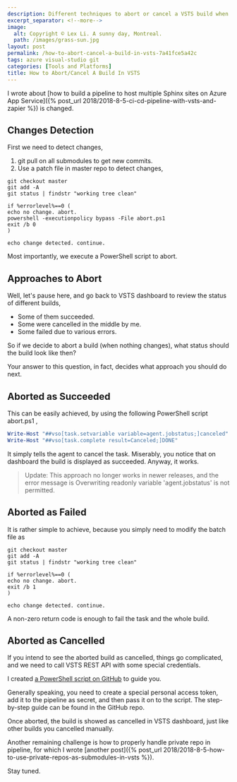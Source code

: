 ```yaml
---
description: Different techniques to abort or cancel a VSTS build when no changes are detected, including displaying the build as succeeded, failed, or cancelled in the dashboard.
excerpt_separator: <!--more-->
image:
  alt: Copyright © Lex Li. A sunny day, Montreal.
  path: /images/grass-sun.jpg
layout: post
permalink: /how-to-abort-cancel-a-build-in-vsts-7a41fce5a42c
tags: azure visual-studio git
categories: [Tools and Platforms]
title: How to Abort/Cancel A Build In VSTS
---
```

I wrote about [how to build a pipeline to host multiple Sphinx sites on Azure App Service]({% post_url 2018/2018-8-5-ci-cd-pipeline-with-vsts-and-zapier %}) is changed.

<!--more-->

## Changes Detection

First we need to detect changes,

1. git pull on all submodules to get new commits.
1. Use a patch file in master repo to detect changes,

``` batch
git checkout master
git add -A
git status | findstr "working tree clean"

if %errorlevel%==0 (
echo no change. abort.
powershell -executionpolicy bypass -File abort.ps1
exit /b 0
)

echo change detected. continue.
```

Most importantly, we execute a PowerShell script to abort.

## Approaches to Abort

Well, let's pause here, and go back to VSTS dashboard to review the status of different builds,

- Some of them succeeded.
- Some were cancelled in the middle by me.
- Some failed due to various errors.

So if we decide to abort a build (when nothing changes), what status should the build look like then?

Your answer to this question, in fact, decides what approach you should do next.

## Aborted as Succeeded

This can be easily achieved, by using the following PowerShell script abort.ps1 ,

``` powershell
Write-Host "##vso[task.setvariable variable=agent.jobstatus;]canceled"
Write-Host "##vso[task.complete result=Canceled;]DONE"
```

It simply tells the agent to cancel the task. Miserably, you notice that on dashboard the build is displayed as succeeded. Anyway, it works.

> Update: This approach no longer works in newer releases, and the error message is Overwriting readonly variable 'agent.jobstatus' is not permitted.

## Aborted as Failed

It is rather simple to achieve, because you simply need to modify the batch file as

``` batch
git checkout master
git add -A
git status | findstr "working tree clean"

if %errorlevel%==0 (
echo no change. abort.
exit /b 1
)

echo change detected. continue.
```

A non-zero return code is enough to fail the task and the whole build.

## Aborted as Cancelled

If you intend to see the aborted build as cancelled, things go complicated, and we need to call VSTS REST API with some special credentials.

I created [a PowerShell script on GitHub](https://github.com/lextm/vstsabort) to guide you.

Generally speaking, you need to create a special personal access token, add it to the pipeline as secret, and then pass it on to the script. The step-by-step guide can be found in the GitHub repo.

Once aborted, the build is showed as cancelled in VSTS dashboard, just like other builds you cancelled manually.

Another remaining challenge is how to properly handle private repo in pipeline, for which I wrote [another post]({% post_url 2018/2018-8-5-how-to-use-private-repos-as-submodules-in-vsts %}).

Stay tuned.
